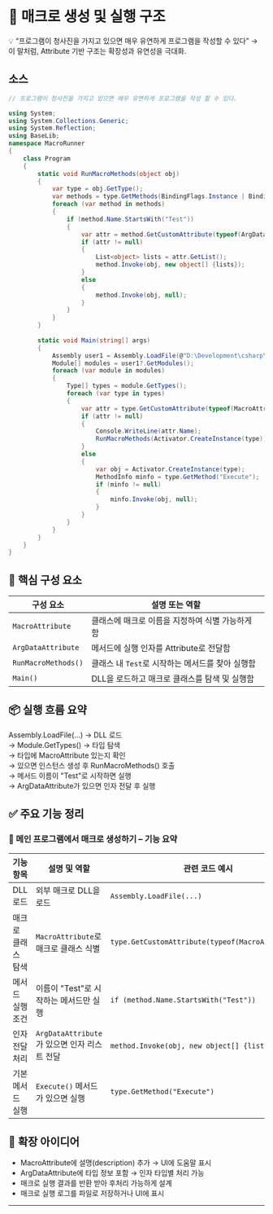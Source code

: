 # 🧠 매크로 생성 및 실행 구조

💡 “프로그램이 청사진을 가지고 있으면 매우 유연하게 프로그램을 작성할 수 있다”
→ 이 말처럼, Attribute 기반 구조는 확장성과 유연성을 극대화.

## 소스
```csharp
// 프로그램이 청사진을 가지고 있으면 매우 유연하게 프로그램을 작성 할 수 있다.

using System;
using System.Collections.Generic;
using System.Reflection;
using BaseLib;
namespace MacroRunner
{
    class Program
    {
        static void RunMacroMethods(object obj)
        {
            var type = obj.GetType();
            var methods = type.GetMethods(BindingFlags.Instance | BindingFlags.Public);
            foreach (var method in methods)
            {
                if (method.Name.StartsWith("Test"))
                {
                    var attr = method.GetCustomAttribute(typeof(ArgDataAttribute)) as ArgDataAttribute;
                    if (attr != null)
                    {
                        List<object> lists = attr.GetList();
                        method.Invoke(obj, new object[] {lists});
                    }
                    else
                    {
                        method.Invoke(obj, null);
                    }
                }
            }
        }
        
        static void Main(string[] args)
        {
            Assembly user1 = Assembly.LoadFile(@"D:\Development\csharp\UE\MacroRunner\MacroUser1\bin\Debug\net5.0\MacroUser1.dll");
            Module[] modules = user1?.GetModules();
            foreach (var module in modules)
            {
                Type[] types = module.GetTypes();
                foreach (var type in types)
                {
                    var attr = type.GetCustomAttribute(typeof(MacroAttribute)) as MacroAttribute;
                    if (attr != null)
                    {
                        Console.WriteLine(attr.Name);
                        RunMacroMethods(Activator.CreateInstance(type));
                    }
                    else
                    {
                        var obj = Activator.CreateInstance(type);
                        MethodInfo minfo = type.GetMethod("Execute");
                        if (minfo != null)
                        {
                            minfo.Invoke(obj, null);
                        }
                    }
                }
            }
        }
    }
}

```



## 🔧 핵심 구성 요소

| 구성 요소            | 설명 또는 역할                                      |
|---------------------|-----------------------------------------------------|
| `MacroAttribute`    | 클래스에 매크로 이름을 지정하여 식별 가능하게 함       |
| `ArgDataAttribute`  | 메서드에 실행 인자를 Attribute로 전달함               |
| `RunMacroMethods()` | 클래스 내 `Test`로 시작하는 메서드를 찾아 실행함       |
| `Main()`            | DLL을 로드하고 매크로 클래스를 탐색 및 실행함         |


## 📦 실행 흐름 요약
Assembly.LoadFile(...) → DLL 로드  
→ Module.GetTypes() → 타입 탐색  
→ 타입에 MacroAttribute 있는지 확인  
→ 있으면 인스턴스 생성 후 RunMacroMethods() 호출  
→ 메서드 이름이 "Test"로 시작하면 실행  
→ ArgDataAttribute가 있으면 인자 전달 후 실행



## ✅ 주요 기능 정리
### 🧠 메인 프로그램에서 매크로 생성하기 – 기능 요약

| 기능 항목             | 설명 및 역할                                      | 관련 코드 예시                                  |
|----------------------|--------------------------------------------------|-------------------------------------------------|
| DLL 로드             | 외부 매크로 DLL을 로드                           | `Assembly.LoadFile(...)`                        |
| 매크로 클래스 탐색    | `MacroAttribute`로 매크로 클래스 식별             | `type.GetCustomAttribute(typeof(MacroAttribute))` |
| 메서드 실행 조건      | 이름이 "Test"로 시작하는 메서드만 실행            | `if (method.Name.StartsWith("Test"))`           |
| 인자 전달 처리        | `ArgDataAttribute`가 있으면 인자 리스트 전달      | `method.Invoke(obj, new object[] {lists})`      |
| 기본 메서드 실행      | `Execute()` 메서드가 있으면 실행                 | `type.GetMethod("Execute")`                     |



## 🧩 확장 아이디어
- MacroAttribute에 설명(description) 추가 → UI에 도움말 표시
- ArgDataAttribute에 타입 정보 포함 → 인자 타입별 처리 가능
- 매크로 실행 결과를 반환 받아 후처리 가능하게 설계
- 매크로 실행 로그를 파일로 저장하거나 UI에 표시

---

